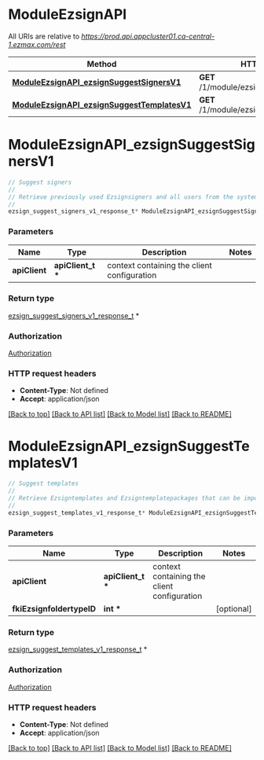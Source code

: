 # ModuleEzsignAPI

All URIs are relative to *https://prod.api.appcluster01.ca-central-1.ezmax.com/rest*

Method | HTTP request | Description
------------- | ------------- | -------------
[**ModuleEzsignAPI_ezsignSuggestSignersV1**](ModuleEzsignAPI.md#ModuleEzsignAPI_ezsignSuggestSignersV1) | **GET** /1/module/ezsign/suggestSigners | Suggest signers
[**ModuleEzsignAPI_ezsignSuggestTemplatesV1**](ModuleEzsignAPI.md#ModuleEzsignAPI_ezsignSuggestTemplatesV1) | **GET** /1/module/ezsign/suggestTemplates | Suggest templates


# **ModuleEzsignAPI_ezsignSuggestSignersV1**
```c
// Suggest signers
//
// Retrieve previously used Ezsignsigners and all users from the system
//
ezsign_suggest_signers_v1_response_t* ModuleEzsignAPI_ezsignSuggestSignersV1(apiClient_t *apiClient);
```

### Parameters
Name | Type | Description  | Notes
------------- | ------------- | ------------- | -------------
**apiClient** | **apiClient_t \*** | context containing the client configuration |

### Return type

[ezsign_suggest_signers_v1_response_t](ezsign_suggest_signers_v1_response.md) *


### Authorization

[Authorization](../README.md#Authorization)

### HTTP request headers

 - **Content-Type**: Not defined
 - **Accept**: application/json

[[Back to top]](#) [[Back to API list]](../README.md#documentation-for-api-endpoints) [[Back to Model list]](../README.md#documentation-for-models) [[Back to README]](../README.md)

# **ModuleEzsignAPI_ezsignSuggestTemplatesV1**
```c
// Suggest templates
//
// Retrieve Ezsigntemplates and Ezsigntemplatepackages that can be imported in a Ezsignfolder
//
ezsign_suggest_templates_v1_response_t* ModuleEzsignAPI_ezsignSuggestTemplatesV1(apiClient_t *apiClient, int fkiEzsignfoldertypeID);
```

### Parameters
Name | Type | Description  | Notes
------------- | ------------- | ------------- | -------------
**apiClient** | **apiClient_t \*** | context containing the client configuration |
**fkiEzsignfoldertypeID** | **int \*** |  | [optional] 

### Return type

[ezsign_suggest_templates_v1_response_t](ezsign_suggest_templates_v1_response.md) *


### Authorization

[Authorization](../README.md#Authorization)

### HTTP request headers

 - **Content-Type**: Not defined
 - **Accept**: application/json

[[Back to top]](#) [[Back to API list]](../README.md#documentation-for-api-endpoints) [[Back to Model list]](../README.md#documentation-for-models) [[Back to README]](../README.md)


